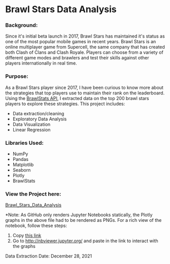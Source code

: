 # Brawl Stars Data Analysis

### Background:
Since it's initial beta launch in 2017, Brawl Stars has maintained it's status as one of the most popular mobile games in recent years.
Brawl Stars is an online multiplayer game from Supercell, the same company that has created both Clash of Clans and Clash Royale. Players can
choose from a variety of different game modes and brawlers and test their skills against other players internationally in real time.

### Purpose:
As a Brawl Stars player since 2017, I have been curious to know more about the strategies that top players use to maintain their rank
on the leaderboard. Using the [BrawlStats API](https://brawlstats.readthedocs.io/en/latest/), I extracted data on the top 200 brawl stars players
to explore these strategies. This project includes:
  * Data extraction/cleaning
  * Exploratory Data Analysis
  * Data Visualization
  * Linear Regression

### Libraries Used:
* NumPy
* Pandas
* Matplotlib
* Seaborn
* Plotly
* BrawlStats

### View the Project here:
[Brawl_Stars_Data_Analysis](https://github.com/amanjina/Brawl_Stars_Data_Analysis/blob/55011ed3cf81f867057482ba35958fb2c38db9e0/Brawl%20Stars%20Data%20Analysis.ipynb)

*Note: As GitHub only renders Jupyter Notebooks statically, the Plotly graphs in the above file had to be rendered as PNGs. For a rich view of the notebook,
follow these steps:

  1) Copy [this link](https://github.com/amanjina/Brawl_Stars_Data_Analysis/blob/55011ed3cf81f867057482ba35958fb2c38db9e0/Brawl%20Stars%20Data%20Analysis%20-%20Interactive%20Plots.ipynb)
  2) Go to http://nbviewer.jupyter.org/ and paste in the link to interact with the graphs

Data Extraction Date: December 28, 2021
  
 

